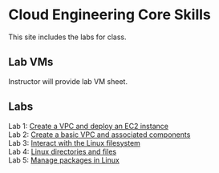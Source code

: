 # Cloud Engineering Core Skills

This site includes the labs for class.


## Lab VMs  
[//]: # (https://docs.google.com/spreadsheets/d/1psMAAPxgHq9wpZVftao9UT8MIWR1xljq-WB8aOiVBRI/edit?usp=sharing)  
Instructor will provide lab VM sheet.

## Labs

Lab 1: [Create a VPC and deploy an EC2 instance](labs/aws_vpc_ec2)  
Lab 2: [Create a basic VPC and associated components](labs/aws_create_vpc)  
Lab 3: [Interact with the Linux filesystem](labs/linux_filesystem)  
Lab 4: [Linux directories and files](labs/linux_directories/)  
Lab 5: [Manage packages in Linux](labs/linux_packages/)  


